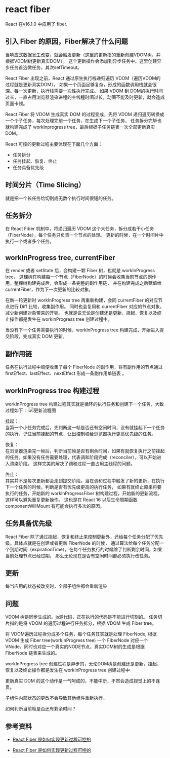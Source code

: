 # react fiber
React 在v16.1.0 中应用了 fiber.


## 引入 Fiber 的原因，Fiber解决了什么问题
当响应式数据发生改变，就会触发更新（这里的更新指的重新创建VDOM树，并根据VDOM树更新真实DOM）。
这个更新操作会添加到异步任务中。这里创建异步任务首选微任务，其次setTimeout。    

React Fiber 出现之前，React 通过原生执行栈递归遍历 VDOM（遍历VDOM的过程就是更新真实DOM）。
如果一个页面足够复杂，形成的函数调用栈就会很深。每一次更新，执行栈需要一次性执行完成。
如果 VDOM 到 DOM的执行时间过长，一直占用浏览器渲染进程的主线程时间过长，动画不能及时更新，就会造成页面卡顿。    

React Fiber 将 VDOM 生成真实 DOM 的过程变成，先将 VDOM 递归遍历转换成一个个子任务，每次处理完前一个任务，在生成下一个子任务，
任务拆分完毕也就构建完成了 workInprogress tree，最后根据子任务链表一次全部更新真实 DOM。

React 可控的更新过程主要体现在下面几个方面：
- 任务拆分
- 任务挂起、恢复、终止
- 任务具备优先级


## 时间分片（Time Slicing）
就是把一个长任务给切割成无数个执行时间很短的任务。


## 任务拆分
在 React Fiber 机制中，将递归遍历 VDOM 这个大任务，拆分成若干小任务（FiberNode），每个任务只负责一个节点的处理。
更新的时候，在一个时间片中执行一个或者多个任务。


## workInProgress tree, currentFiber
在 render 或者 setState 后，会构建一颗 Fiber 树，也就是 workInProgress tree，
这棵树在构建每一个节点（FiberNode）的时候会收集当前节点的副作用，整棵树构建完成后，会形成一条完整的副作用链，
并在构建完成之后赋值给 currentFiber，作为下一次更新的比较对象。

在新一轮更新时 workInProgress tree 再重新构建，会同 currentFiber 的对应节点进行 Diff 比较，收集副作用。
同时也会复用和 currentFiber 对应的节点对象，减少新创建对象带来的开销。
也就是说无论是创建还是更新，挂起、恢复以及终止操作都是发生在 workInProgress tree 创建过程中。

当没有下一个任务需要执行的时候，workInProgress tree 构建完成，开始进入提交阶段，完成真实 DOM 更新。


## 副作用链
任务在执行过程中顺便收集了每个 FiberNode 的副作用，将有副作用的节点通过 firstEffect、lastEffect、nextEffect 形成一条副作用单链表 。


## workInProgress tree 构建过程
workInProgress tree 构建过程其实就是循环的执行任务和创建下一个任务，大致过程如下：
![更新流程图](https://mmbiz.qpic.cn/mmbiz_png/vzEib9IRhZD6ZU5xibviaQfbZWHjISISdYYVQyUNeJz0lhbAlPUTWQXFgy9ibeFuJtZVIobLly9g8YlphvLGFMta9Q/640?wx_fmt=png&wxfrom=5&wx_lazy=1&wx_co=1)


挂起：   
  当第一个小任务完成后，先判断这一帧是否还有空闲时间，没有就挂起下一个任务的执行，记住当前挂起的节点，让出控制权给浏览器执行更高优先级的任务。

恢复：  
  在浏览器渲染完一帧后，判断当前帧是否有剩余时间，如果有就恢复执行之前挂起的任务。如果没有任务需要处理，代表调和阶段完成（reconciler），可以开始进入渲染阶段。
  这样完美的解决了调和过程一直占用主线程的问题。

终止：   
  其实并不是每次更新都会走到提交阶段。当在调和过程中触发了新的更新，在执行下一个任务的时候，判断是否有优先级更高的执行任务，
  如果有就终止原来将要执行的任务，开始新的 workInProgressFiber 树构建过程，开始新的更新流程。这样可以避免重复更新操作。
  这也是在 React 16 以后生命周期函数 componentWillMount 有可能会执行多次的原因。


## 任务具备优先级

React Fiber 除了通过挂起，恢复和终止来控制更新外，还给每个任务分配了优先级。具体点就是在创建或者更新 FiberNode 的时候，
通过算法给每个任务分配一个到期时间（expirationTime）。在每个任务执行的时候除了判断剩余时间，如果当前处理节点已经过期，
那么无论现在是否有空闲时间都必须执行改任务。

## 更新
每当应用的状态被改变时，全部子组件都会重新渲染


## 问题
VDOM 树是同步生成的。js源代码，正在执行的代码是不能进行切割的。
任务切片指的是将 VDOM 的遍历过程进行任务拆分，根据 VDOM 生成 Fiber tree。

将 VDOM遍历过程拆分成多个任务，每个任务其实就是处理 FiberNode, 根据 VDOM 生成 Fiber tree(workInProgress tree)
一个 FiberNode 对应一个VNode，同时也对应一个真实的NODE节点，真实DOM树的生成是根据 FiberNode 链表来生成的。

workInProgress tree 创建过程是异步的，无论DOM树是创建还是更新，挂起、恢复以及终止操作都是发生在 workInProgress tree 创建过程中

更新真实 DOM 的这个动作是一气呵成的，不能中断，不然会造成视觉上的不连贯。

子组件内部状态的更改不会导致其他组件重新执行。

如何判断当前帧是否还有剩余时间？


## 参考资料
- [React Fiber 是如何实现更新过程可控的](https://www.infoq.cn/article/FlEX4gdZigdMJueq4orw)

- [React Fiber 是如何实现更新过程可控的](https://mp.weixin.qq.com/s?__biz=Mzg3NTcwMTUzNA==&mid=2247486310&idx=1&sn=f1504f0ff3765da53280a52ba65ca32a&source=41#wechat_redirect)
